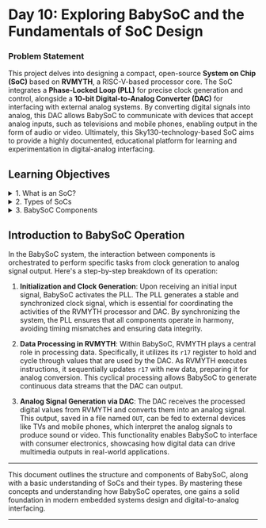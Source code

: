 # Day 10: Exploring BabySoC and the Fundamentals of SoC Design

### Problem Statement
This project delves into designing a compact, open-source **System on Chip (SoC)** based on **RVMYTH**, a RISC-V-based processor core. The SoC integrates a **Phase-Locked Loop (PLL)** for precise clock generation and control, alongside a **10-bit Digital-to-Analog Converter (DAC)** for interfacing with external analog systems. By converting digital signals into analog, this DAC allows BabySoC to communicate with devices that accept analog inputs, such as televisions and mobile phones, enabling output in the form of audio or video. Ultimately, this Sky130-technology-based SoC aims to provide a highly documented, educational platform for learning and experimentation in digital-analog interfacing.

## Learning Objectives

<details>
<summary>1. What is an SoC?</summary>
An **SoC (System on Chip)** is a highly integrated microchip that consolidates all critical components of a complete computer or electronic system onto a single chip. Unlike traditional designs that rely on separate, discrete components, an SoC incorporates the central processing unit (CPU), memory blocks (such as RAM, ROM, and flash), input/output (I/O) interfaces, secondary storage, and other essential components within one compact unit. This integration enables SoCs to provide powerful performance while maintaining energy efficiency, making them ideal for embedded applications, mobile devices, and consumer electronics, where space and power are at a premium.
</details>

<details>
<summary>2. Types of SoCs</summary>

   - **Microcontroller-based SoC**: This type of SoC centers around a microcontroller, which is a small computing device designed for controlling specific tasks in embedded applications. These SoCs are optimized for low power consumption and are used in devices where computational needs are relatively modest, such as home appliances, automotive systems, and IoT devices. They are cost-effective solutions for handling specific, repetitive tasks with limited resource requirements.

   - **Microprocessor-based SoC**: A microprocessor-based SoC uses a more advanced processing unit (compared to microcontrollers) to handle complex computations and multitasking. These SoCs are commonly found in applications that require higher processing power, such as smartphones, tablets, and high-performance embedded systems. They can run full-scale operating systems and support diverse applications, making them versatile for tasks that demand more extensive computational capabilities.

   - **Application-Specific SoC**: These SoCs are tailored for specific applications that require optimized performance beyond general-purpose microcontrollers or microprocessors. Examples include SoCs used in graphics processing, network devices, and high-performance multimedia applications. By designing the architecture specifically for a particular use case, these SoCs achieve enhanced efficiency and speed, ideal for tasks like video processing, AI acceleration, and high-frequency trading.

</details>

<details>
<summary>3. BabySoC Components</summary>

   - **RVMYTH (RISC-V Based CPU)**: RVMYTH serves as the core processing unit of BabySoC. Built on the open-source RISC-V architecture, RVMYTH provides a modular and customizable CPU that can handle essential processing tasks within the SoC. RISC-V's simplicity and flexibility make it well-suited for educational purposes, allowing developers to study and modify its architecture easily. In BabySoC, RVMYTH coordinates data processing and communication with other components, especially the DAC.

   - **Phase-Locked Loop (PLL)**: The PLL is a control system that locks the output frequency of the SoC’s clock signal to a reference input frequency. PLLs are essential in modern electronics, as they ensure synchronization across various system parts by generating stable and accurate clock signals. In BabySoC, the PLL plays a vital role in clock distribution, ensuring that RVMYTH and DAC operate in sync. PLLs are widely used in clock generation, modulation, and data recovery in communication systems, making them integral to achieving reliable operation.

   - **Digital-to-Analog Converter (DAC)**: The DAC converts digital data processed by RVMYTH into an analog signal that external devices can understand. In BabySoC, the 10-bit DAC transforms the digital values stored in RVMYTH's registers into analog outputs that can drive audio or video displays. DACs are critical in systems that interact with the physical world, such as audio-visual equipment and communications hardware, as they enable the seamless transfer of digital information to analog environments.

</details>

## Introduction to BabySoC Operation

In the BabySoC system, the interaction between components is orchestrated to perform specific tasks from clock generation to analog signal output. Here's a step-by-step breakdown of its operation:

1. **Initialization and Clock Generation**: Upon receiving an initial input signal, BabySoC activates the PLL. The PLL generates a stable and synchronized clock signal, which is essential for coordinating the activities of the RVMYTH processor and DAC. By synchronizing the system, the PLL ensures that all components operate in harmony, avoiding timing mismatches and ensuring data integrity.

2. **Data Processing in RVMYTH**: Within BabySoC, RVMYTH plays a central role in processing data. Specifically, it utilizes its `r17` register to hold and cycle through values that are used by the DAC. As RVMYTH executes instructions, it sequentially updates `r17` with new data, preparing it for analog conversion. This cyclical processing allows BabySoC to generate continuous data streams that the DAC can output.

3. **Analog Signal Generation via DAC**: The DAC receives the processed digital values from RVMYTH and converts them into an analog signal. This output, saved in a file named `OUT`, can be fed to external devices like TVs and mobile phones, which interpret the analog signals to produce sound or video. This functionality enables BabySoC to interface with consumer electronics, showcasing how digital data can drive multimedia outputs in real-world applications.

---

This document outlines the structure and components of BabySoC, along with a basic understanding of SoCs and their types. By mastering these concepts and understanding how BabySoC operates, one gains a solid foundation in modern embedded systems design and digital-to-analog interfacing.

---
